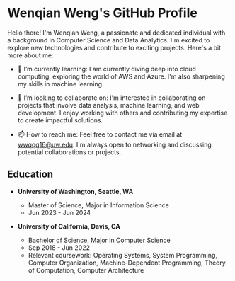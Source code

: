 # Wenqian Weng's GitHub Profile


Hello there! I'm Wenqian Weng, a passionate and dedicated individual with a background in Computer Science and Data Analytics. I'm excited to explore new technologies and contribute to exciting projects. Here's a bit more about me:

- 🌱 I’m currently learning: I am currently diving deep into cloud computing, exploring the world of AWS and Azure. I'm also sharpening my skills in machine learning.

- 💞️ I’m looking to collaborate on: I'm interested in collaborating on projects that involve data analysis, machine learning, and web development. I enjoy working with others and contributing my expertise to create impactful solutions.

- 📫 How to reach me: Feel free to contact me via email at wwqqq16@uw.edu. I'm always open to networking and discussing potential collaborations or projects.

## Education
- **University of Washington, Seattle, WA**
  - Master of Science, Major in Information Science
  - Jun 2023 - Jun 2024

- **University of California, Davis, CA**
  - Bachelor of Science, Major in Computer Science
  - Sep 2018 - Jun 2022
  - Relevant coursework: Operating Systems, System Programming, Computer Organization, Machine-Dependent Programming, Theory of Computation, Computer Architecture



